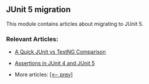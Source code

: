 ## JUnit 5 migration

This module contains articles about migrating to JUnit 5.

### Relevant Articles:

- [A Quick JUnit vs TestNG Comparison](documents/Junit_TestNG.md)
- [Assertions in JUnit 4 and JUnit 5](documents/Junit_Assertions.md)

- More articles: [[<-- prev]](../junit5-annotations/README.md)